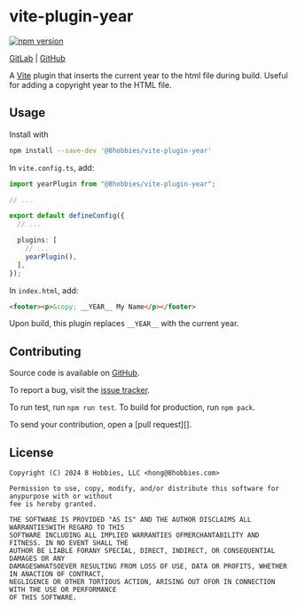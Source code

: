 # vite-plugin-year

[![npm version](https://badge.fury.io/js/@8hobbies%2Fvite-plugin-year.svg)](https://badge.fury.io/js/@8hobbies%2Fvite-plugin-year)

[GitLab](https://gitlab.com/8hobbies/vite-plugin-year) | [GitHub](https://github.com/8hobbies/vite-plugin-year)

A [Vite][] plugin that inserts the current year to the html file during build. Useful for adding a
copyright year to the HTML file.

## Usage

Install with

```sh
npm install --save-dev '@8hobbies/vite-plugin-year'
```

In `vite.config.ts`, add:

```typescript
import yearPlugin from "@8hobbies/vite-plugin-year";

// ...

export default defineConfig({
  // ...

  plugins: [
    // ...
    yearPlugin(),
  ],
});
```

In `index.html`, add:

```html
<footer><p>&copy; __YEAR__ My Name</p></footer>
```

Upon build, this plugin replaces `__YEAR__` with the current year.

## Contributing

Source code is available on [GitHub][source code].

To report a bug, visit the [issue tracker][].

To run test, run `npm run test`. To build for production, run `npm pack`.

To send your contribution, open a [pull request][].

## License

```
Copyright (C) 2024 8 Hobbies, LLC <hong@8hobbies.com>

Permission to use, copy, modify, and/or distribute this software for anypurpose with or without
fee is hereby granted.

THE SOFTWARE IS PROVIDED "AS IS" AND THE AUTHOR DISCLAIMS ALL WARRANTIESWITH REGARD TO THIS
SOFTWARE INCLUDING ALL IMPLIED WARRANTIES OFMERCHANTABILITY AND FITNESS. IN NO EVENT SHALL THE
AUTHOR BE LIABLE FORANY SPECIAL, DIRECT, INDIRECT, OR CONSEQUENTIAL DAMAGES OR ANY
DAMAGESWHATSOEVER RESULTING FROM LOSS OF USE, DATA OR PROFITS, WHETHER IN ANACTION OF CONTRACT,
NEGLIGENCE OR OTHER TORTIOUS ACTION, ARISING OUT OFOR IN CONNECTION WITH THE USE OR PERFORMANCE
OF THIS SOFTWARE.
```

[Vite]: https://vite.dev
[issue tracker]: https://github.com/8hobbies/vite-plugin-year/issues
[merge request]: https://github.com/8hobbies/vite-plugin-year/pulls
[source code]: https://github.com/8hobbies/vite-plugin-year

